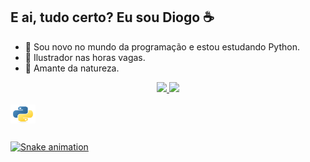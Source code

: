 
## E ai, tudo certo? Eu sou Diogo ☕

- 🌱 Sou novo no mundo da programação
e estou estudando Python.
- 🎨 Ilustrador nas horas vagas.
- 🌿 Amante da natureza.

<div align="center">
  <a href="https://www.instagram.com/sirph0enix/">
  <img height="180em" src="https://github-readme-stats.vercel.app/api?username=Espiritolivr3&show_icons=true&theme=dracula&include_all_commits=true&count_private=true"/>
  <img height="180em" src="https://github-readme-stats.vercel.app/api/top-langs/?username=Espiritolivr3&layout=compact&langs_count=7&theme=dracula"/>
</div>
<div style="display: inline_block"><br>
  <img align="center" alt="Rafa-Python" height="30" width="40" src="https://raw.githubusercontent.com/devicons/devicon/master/icons/python/python-original.svg">
</div>

##

![Snake animation](https://github.com/Espiritolivr3/Espiritolivr3/blob/output/github-contribution-grid-snake.svg)
